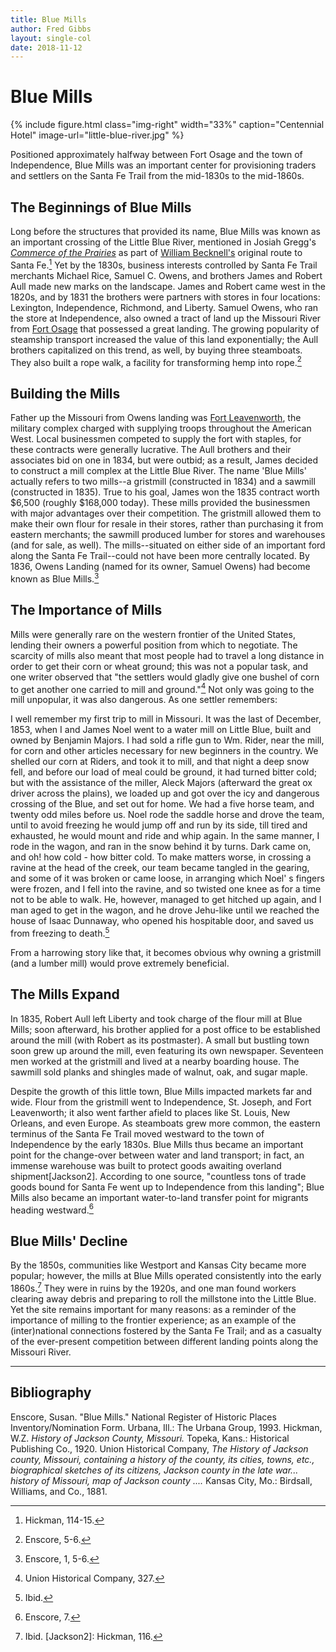 ```yaml
---
title: Blue Mills
author: Fred Gibbs
layout: single-col
date: 2018-11-12
---
```


# Blue Mills

{% include figure.html
  class="img-right"
  width="33%"
  caption="Centennial Hotel"
  image-url="little-blue-river.jpg"
%}

Positioned approximately halfway between Fort Osage and the town of Independence, Blue Mills was an important center for provisioning traders and settlers on the Santa Fe Trail from the mid-1830s to the mid-1860s.

## The Beginnings of Blue Mills
Long before the structures that provided its name, Blue Mills was known as an important crossing of the Little Blue River, mentioned in Josiah Gregg's [*Commerce of the Prairies*](https://catalog.hathitrust.org/Record/001285452) as part of [William Becknell's](https://en.wikipedia.org/wiki/William_Becknell) original route to Santa Fe.[^Jackson1] Yet by the 1830s, business interests controlled by Santa Fe Trail merchants Michael Rice, Samuel C. Owens, and brothers James and Robert Aull made new marks on the landscape. James and Robert came west in the 1820s, and by 1831 the brothers were partners with stores in four locations: Lexington, Independence, Richmond, and Liberty. Samuel Owens, who ran the store at Independence, also owned a tract of land up the Missouri River from [Fort Osage](https://www.nps.gov/places/fort-osage-mo.htm) that possessed a great landing. The growing popularity of steamship transport increased the value of this land exponentially; the Aull brothers capitalized on this trend, as well, by buying three steamboats. They also built a rope walk, a facility for transforming hemp into rope.[^NPS1]

## Building the Mills
Father up the Missouri from Owens landing was [Fort Leavenworth](https://www.kshs.org/resource/national_register/nominationsNRDB/Leavenworth_FortLeavenworthNR.pdf), the military complex charged with supplying troops throughout the American West. Local businessmen competed to supply the fort with staples, for these contracts were generally lucrative. The Aull brothers and their associates bid on one in 1834, but were outbid; as a result, James decided to construct a mill complex at the Little Blue River. The name 'Blue Mills' actually refers to two mills--a gristmill (constructed in 1834) and a sawmill (constructed in 1835). True to his goal, James won the 1835 contract worth $6,500 (roughly $168,000 today). These mills provided the businessmen with major advantages over their competition. The gristmill allowed them to make their own flour for resale in their stores, rather than purchasing it from eastern merchants; the sawmill produced lumber for stores and warehouses (and for sale, as well). The mills--situated on either side of an important ford along the Santa Fe Trail--could not have been more centrally located. By 1836, Owens Landing (named for its owner, Samuel Owens) had become known as Blue Mills.[^NPS2]  

## The Importance of Mills
Mills were generally rare on the western frontier of the United States, lending their owners a powerful position from which to negotiate. The scarcity of mills also meant that most people had to travel a long distance in order to get their corn or wheat ground; this was not a popular task, and one writer observed that "the settlers would gladly give one bushel of corn to get another one carried to mill and ground."[^2ndJackson1] Not only was going to the mill unpopular, it was also dangerous. As one settler remembers:

I well remember my first trip to mill in Missouri. It was the last of December, 1853, when I and James Noel went to a water mill on Little Blue, built and owned by Benjamin Majors. I had sold a rifle gun to Wm. Rider, near the mill, for corn and other articles necessary for new beginners in the country. We shelled our corn at Riders, and took it to mill, and that night a deep snow fell, and before our load of meal could be ground, it had turned bitter cold; but with the assistance of the miller, Aleck Majors (afterward the great ox driver across the plains), we loaded up and got over the icy and dangerous crossing of the Blue, and set out for home. We had a five horse team, and twenty odd miles before us. Noel rode the saddle horse and drove the team, until to avoid freezing he would jump off and run by its side, till tired and exhausted, he would mount and ride and whip again. In the same manner, I rode in the wagon, and ran in the snow behind it by turns. Dark came on, and oh! how cold - how bitter cold. To make matters worse, in crossing a ravine at the head of the creek, our team became tangled in the gearing, and some of it was broken or came loose, in arranging which Noel' s fingers were frozen, and I fell into the ravine, and so twisted one knee as for a time not to be able to walk. He, however, managed to get hitched up again, and I man aged to get in the wagon, and he drove Jehu-like until we reached the house of Isaac Dunnaway, who opened his hospitable door, and saved us from freezing to death.[^2ndJackson2]

From a harrowing story like that, it becomes obvious why owning a gristmill (and a lumber mill) would prove extremely beneficial.


## The Mills Expand
In 1835, Robert Aull left Liberty and took charge of the flour mill at Blue Mills; soon afterward, his brother applied for a post office to be established around the mill (with Robert as its postmaster). A small but bustling town soon grew up around the mill, even featuring its own newspaper. Seventeen men worked at the gristmill and lived at a nearby boarding house. The sawmill sold planks and shingles made of walnut, oak, and sugar maple.

Despite the growth of this little town, Blue Mills impacted markets far and wide. Flour from the gristmill went to Independence, St. Joseph, and Fort Leavenworth; it also went farther afield to places like St. Louis, New Orleans, and even Europe. As steamboats grew more common, the eastern terminus of the Santa Fe Trail moved westward to the town of Independence by the early 1830s. Blue Mills thus became an important point for the change-over between water and land transport; in fact, an immense warehouse was built to protect goods awaiting overland shipment[Jackson2]. According to one source, "countless tons of trade goods bound for Santa Fe went up to Independence from this landing"; Blue Mills also became an important water-to-land transfer point for migrants heading westward.[^NPS3]

## Blue Mills' Decline
By the 1850s, communities like Westport and Kansas City became more popular; however, the mills at Blue Mills operated consistently into the early 1860s.[^NPS4] They were in ruins by the 1920s, and one man found workers clearing away debris and preparing to roll the millstone into the Little Blue. Yet the site remains important for many reasons: as a reminder of the importance of milling to the frontier experience; as an example of the (inter)national connections fostered by the Santa Fe Trail; and as a casualty of the ever-present competition between different landing points along the Missouri River.


***

## Bibliography

Enscore, Susan. "Blue Mills." National Register of Historic Places Inventory/Nomination Form. Urbana, Ill.: The Urbana Group, 1993.
Hickman, W.Z. *History of Jackson County, Missouri.* Topeka, Kans.: Historical Publishing Co., 1920.
Union Historical Company, *The History of Jackson county, Missouri, containing a history of the county, its cities, towns, etc., biographical sketches of its citizens, Jackson county in the late war... history of Missouri, map of Jackson county ....* Kansas City, Mo.: Birdsall, Williams, and Co., 1881.


[^Jackson1]: Hickman, 114-15.
[^NPS1]: Enscore, 5-6.
[^NPS2]: Enscore, 1, 5-6.
[^2ndJackson1]: Union Historical Company, 327.
[^2ndJackson2]: Ibid.
[^NPS3]: Enscore, 7.
[^NPS4]: Ibid.
[Jackson2]: Hickman, 116.
